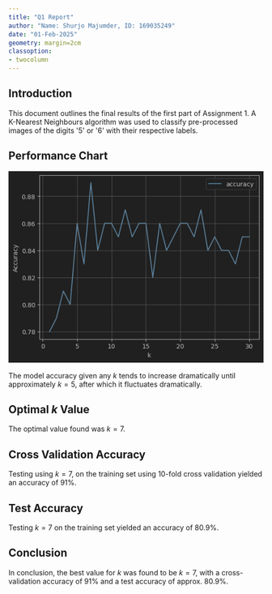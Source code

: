 ```yaml
---
title: "Q1 Report"
author: "Name: Shurjo Majumder, ID: 169035249"
date: "01-Feb-2025"
geometry: margin=2cm
classoption:
- twocolumn
---
```


## Introduction

This document outlines the final results of the first part of Assignment 1. A K-Nearest Neighbours algorithm was used to classify pre-processed images of the digits '5' or '6' with their respective labels.

## Performance Chart

![Accuracy given various values of $k$](Chart.png)

The model accuracy given any $k$ tends to increase dramatically until approximately $k = 5$, after which it fluctuates dramatically.

## Optimal $k$ Value

The optimal value found was $k = 7$.

## Cross Validation Accuracy

Testing using $k = 7$, on the training set using 10-fold cross validation yielded an accuracy of 91%.

## Test Accuracy

Testing $k = 7$ on the training set yielded an accuracy of 80.9%.

## Conclusion

In conclusion, the best value for $k$ was found to be $k = 7$, with a cross-validation accuracy of 91% and a test accuracy of approx. 80.9%. 
